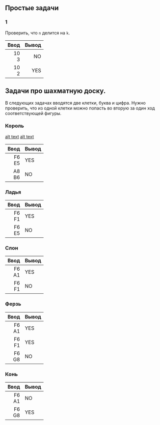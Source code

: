 ## Простые задачи

### 1
Проверить, что `n` делится на `k`.

|Ввод     | Вывод   |
|--------:|--------:|
| 10<br>3 |  NO     |
| 10<br>2 | YES     |

## Задачи про шахматную доску.

В следующих задачах вводятся две клетки, буква и цифра.
Нужно проверить, что из одной клетки можно попасть во вторую за один ход соответствующей фигуры.
### Король
[alt text](King-test1.png "Первый тест")
[alt text](King-test2.png "Второй тест")

| Ввод    | Вывод  |
|--------:|:-------|
|F6<br>E5 | YES    |
|A8<br>B6 | NO     |

### Ладья

| Ввод    | Вывод  |
|--------:|:-------|
|F6<br>F1 | YES    |
|F6<br>E5 | NO     |

### Слон

| Ввод    | Вывод  |
|--------:|:-------|
|F6<br>A1 | YES    |
|F6<br>F1 | NO     |

### Ферзь

| Ввод    | Вывод  |
|--------:|:-------|
|F6<br>A1 | YES    |
|F6<br>F1 | YES    |
|F6<br>G8 | NO     |

### Конь

| Ввод    | Вывод  |
|--------:|:-------|
|F6<br>A1 | NO     |
|F6<br>G8 | YES    |


